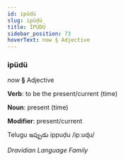 ```yaml
---
id: ipüdü
slug: ipüdü
title: İPÜDÜ
sidebar_position: 73
hoverText: now § Adjective
---
```


### ipüdü

*now* **§** Adjective

**Verb**: to be the present/current (time)

**Noun**: present (time)

**Modifier**: present/current

Telugu ఇప్పుడు ippuḍu /ipːuɖu/

*Dravidian Language Family*